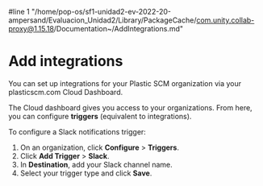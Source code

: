 #line 1 "/home/pop-os/sf1-unidad2-ev-2022-20-ampersand/Evaluacion_Unidad2/Library/PackageCache/com.unity.collab-proxy@1.15.18/Documentation~/AddIntegrations.md"
# Add integrations

You can set up integrations for your Plastic SCM organization via your plasticscm.com Cloud Dashboard.

The Cloud dashboard gives you access to your organizations. From here, you can configure **triggers** (equivalent to integrations). 

To configure a Slack notifications trigger:

1. On an organization, click **Configure** > **Triggers**.
2. Click **Add Trigger** > **Slack**.
3. In **Destination**, add your Slack channel name.
4. Select your trigger type and click **Save**.